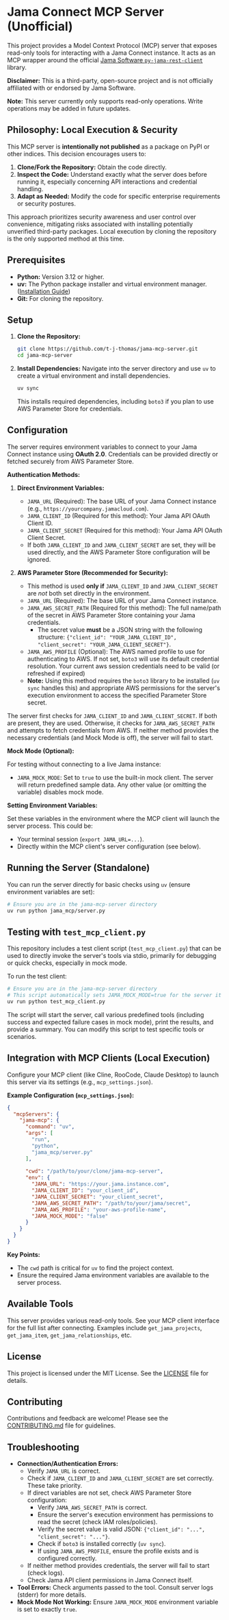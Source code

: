 # Jama Connect MCP Server (Unofficial)

This project provides a Model Context Protocol (MCP) server that exposes read-only tools for interacting with a Jama Connect instance. It acts as an MCP wrapper around the official [Jama Software `py-jama-rest-client`](https://github.com/JamaSoftware/py-jama-rest-client) library.

**Disclaimer:** This is a third-party, open-source project and is not officially affiliated with or endorsed by Jama Software.

**Note:** This server currently only supports read-only operations. Write operations may be added in future updates.

## Philosophy: Local Execution & Security

This MCP server is **intentionally not published** as a package on PyPI or other indices. This decision encourages users to:

1.  **Clone/Fork the Repository:** Obtain the code directly.
2.  **Inspect the Code:** Understand exactly what the server does before running it, especially concerning API interactions and credential handling.
3.  **Adapt as Needed:** Modify the code for specific enterprise requirements or security postures.

This approach prioritizes security awareness and user control over convenience, mitigating risks associated with installing potentially unverified third-party packages. Local execution by cloning the repository is the only supported method at this time.

## Prerequisites

*   **Python:** Version 3.12 or higher.
*   **uv:** The Python package installer and virtual environment manager. ([Installation Guide](https://github.com/astral-sh/uv#installation))
*   **Git:** For cloning the repository.

## Setup

1.  **Clone the Repository:**
    ```bash
    git clone https://github.com/t-j-thomas/jama-mcp-server.git
    cd jama-mcp-server
    ```

2.  **Install Dependencies:**
    Navigate into the server directory and use `uv` to create a virtual environment and install dependencies.
    ```bash
    uv sync
    ```
    This installs required dependencies, including `boto3` if you plan to use AWS Parameter Store for credentials.

## Configuration

The server requires environment variables to connect to your Jama Connect instance using **OAuth 2.0**. Credentials can be provided directly or fetched securely from AWS Parameter Store.

**Authentication Methods:**

1.  **Direct Environment Variables:**
    *   `JAMA_URL` (Required): The base URL of your Jama Connect instance (e.g., `https://yourcompany.jamacloud.com`).
    *   `JAMA_CLIENT_ID` (Required for this method): Your Jama API OAuth Client ID.
    *   `JAMA_CLIENT_SECRET` (Required for this method): Your Jama API OAuth Client Secret.
    *   If both `JAMA_CLIENT_ID` and `JAMA_CLIENT_SECRET` are set, they will be used directly, and the AWS Parameter Store configuration will be ignored.

2.  **AWS Parameter Store (Recommended for Security):**
    *   This method is used **only if** `JAMA_CLIENT_ID` and `JAMA_CLIENT_SECRET` are *not* both set directly in the environment.
    *   `JAMA_URL` (Required): The base URL of your Jama Connect instance.
    *   `JAMA_AWS_SECRET_PATH` (Required for this method): The full name/path of the secret in AWS Parameter Store containing your Jama credentials.
        *   The secret value **must** be a JSON string with the following structure: `{"client_id": "YOUR_JAMA_CLIENT_ID", "client_secret": "YOUR_JAMA_CLIENT_SECRET"}`.
    *   `JAMA_AWS_PROFILE` (Optional): The AWS named profile to use for authenticating to AWS. If not set, `boto3` will use its default credential resolution. Your current aws session credentials need to be valid (or refreshed if expired)
    *   **Note:** Using this method requires the `boto3` library to be installed (`uv sync` handles this) and appropriate AWS permissions for the server's execution environment to access the specified Parameter Store secret.

The server first checks for `JAMA_CLIENT_ID` and `JAMA_CLIENT_SECRET`. If both are present, they are used. Otherwise, it checks for `JAMA_AWS_SECRET_PATH` and attempts to fetch credentials from AWS. If neither method provides the necessary credentials (and Mock Mode is off), the server will fail to start.

**Mock Mode (Optional):**

For testing without connecting to a live Jama instance:

*   `JAMA_MOCK_MODE`: Set to `true` to use the built-in mock client. The server will return predefined sample data. Any other value (or omitting the variable) disables mock mode.

**Setting Environment Variables:**

Set these variables in the environment where the MCP client will launch the server process. This could be:
*   Your terminal session (`export JAMA_URL=...`).
*   Directly within the MCP client's server configuration (see below).

## Running the Server (Standalone)

You can run the server directly for basic checks using `uv` (ensure environment variables are set):

```bash
# Ensure you are in the jama-mcp-server directory
uv run python jama_mcp/server.py
```
## Testing with `test_mcp_client.py`

This repository includes a test client script (`test_mcp_client.py`) that can be used to directly invoke the server's tools via stdio, primarily for debugging or quick checks, especially in mock mode.

To run the test client:

```bash
# Ensure you are in the jama-mcp-server directory
# This script automatically sets JAMA_MOCK_MODE=true for the server it launches
uv run python test_mcp_client.py
```

The script will start the server, call various predefined tools (including success and expected failure cases in mock mode), print the results, and provide a summary. You can modify this script to test specific tools or scenarios.


## Integration with MCP Clients (Local Execution)

Configure your MCP client (like Cline, RooCode, Claude Desktop) to launch this server via its settings (e.g., `mcp_settings.json`).

**Example Configuration (`mcp_settings.json`):**

```json
{
  "mcpServers": {
    "jama-mcp": {
      "command": "uv",
      "args": [
        "run",
        "python",
        "jama_mcp/server.py"
      ],
      
      "cwd": "/path/to/your/clone/jama-mcp-server",
      "env": {
        "JAMA_URL": "https://your.jama.instance.com",
        "JAMA_CLIENT_ID": "your_client_id",
        "JAMA_CLIENT_SECRET": "your_client_secret",
        "JAMA_AWS_SECRET_PATH": "/path/to/your/jama/secret",
        "JAMA_AWS_PROFILE": "your-aws-profile-name",
        "JAMA_MOCK_MODE": "false"
      }
    }
  }
}
```

**Key Points:**
*   The `cwd` path is critical for `uv` to find the project context.
*   Ensure the required Jama environment variables are available to the server process.

## Available Tools

This server provides various read-only tools. See your MCP client interface for the full list after connecting. Examples include `get_jama_projects`, `get_jama_item`, `get_jama_relationships`, etc.

## License

This project is licensed under the MIT License. See the [LICENSE](LICENSE) file for details.

## Contributing

Contributions and feedback are welcome! Please see the [CONTRIBUTING.md](CONTRIBUTING.md) file for guidelines.

## Troubleshooting

*   **Connection/Authentication Errors:**
    *   Verify `JAMA_URL` is correct.
    *   Check if `JAMA_CLIENT_ID` and `JAMA_CLIENT_SECRET` are set correctly. These take priority.
    *   If direct variables are not set, check AWS Parameter Store configuration:
        *   Verify `JAMA_AWS_SECRET_PATH` is correct.
        *   Ensure the server's execution environment has permissions to read the secret (check IAM roles/policies).
        *   Verify the secret value is valid JSON: `{"client_id": "...", "client_secret": "..."}`.
        *   Check if `boto3` is installed correctly (`uv sync`).
        *   If using `JAMA_AWS_PROFILE`, ensure the profile exists and is configured correctly.
    *   If neither method provides credentials, the server will fail to start (check logs).
    *   Check Jama API client permissions in Jama Connect itself.
*   **Tool Errors:** Check arguments passed to the tool. Consult server logs (stderr) for more details.
*   **Mock Mode Not Working:** Ensure `JAMA_MOCK_MODE` environment variable is set to exactly `true`.